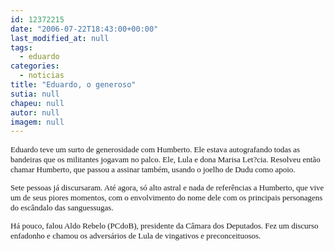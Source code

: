 ```yaml
---
id: 12372215
date: "2006-07-22T18:43:00+00:00"
last_modified_at: null
tags:
  - eduardo
categories:
  - noticias
title: "Eduardo, o generoso"
sutia: null
chapeu: null
autor: null
imagem: null
---
```

<p><FONT size=2><FONT face=Verdana><FONT size=2></p>
<p><P>Eduardo teve um surto de generosidade com Humberto. Ele estava autografando todas as bandeiras que os militantes jogavam no palco. Ele, Lula e dona Marisa Let?cia. Resolveu então chamar Humberto, que passou a assinar também, usando o joelho de Dudu como apoio.</P></p>
<p><P>Sete pessoas já discursaram. Até agora, só alto astral e nada de referências a Humberto, que vive um de seus piores momentos, com o envolvimento do nome dele com os principais personagens do escândalo das sanguessugas.</P></p>
<p><P>Há pouco, falou Aldo Rebelo (PCdoB), presidente da Câmara dos Deputados. Fez um discurso enfadonho e chamou os adversários de Lula de vingativos e preconceituosos.</FONT></FONT></P></FONT> </p>
